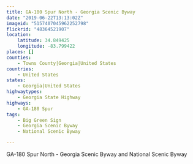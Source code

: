```yaml
---
title: GA-180 Spur North - Georgia Scenic Byway
date: "2019-06-22T13:13:02Z"
imageid: "5157407045962252798"
flickrid: "48364521907"
location:
    latitude: 34.849425
    longitude: -83.799422
places: []
counties:
    - Towns County|Georgia|United States
countries:
    - United States
states:
    - Georgia|United States
highwaytypes:
    - Georgia State Highway
highways:
    - GA-180 Spur
tags:
    - Big Green Sign
    - Georgia Scenic Byway
    - National Scenic Byway

---
```

GA-180 Spur North - Georgia Scenic Byway and National Scenic Byway